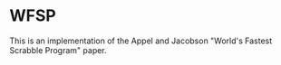# WFSP
This is an implementation of the Appel and Jacobson "World's Fastest Scrabble Program" paper.
